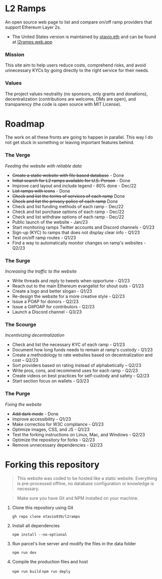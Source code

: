 # **L2 Ramps**
An open source web page to list and compare on/off ramp providers that support Ethereum Layer 2s.
* The United States version is maintained by [otavio.eth](https://twitter.com/otavio_eth) and can be found at [l2ramps.web.app](https://l2ramps.web.app/)

### **Mission**
This site aim to help users reduce costs, comprehend risks, and avoid unnecessary KYCs by going directly to the right service for their needs. 

### **Values**
The project values neutrality (no sponsors, only grants and donations), decentralization (contributions are welcome, DMs are open), and transparency (the code is open source with MIT License).

# **Roadmap**
The work on all these fronts are going to happen in parallel. This way I do not get stuck in something or leaving important features behind.

### **The Verge**
_Feeding the website with reliable data_
* ~~Create a static website with file based database~~ - Done
* ~~Initial search for L2 ramps available for U.S. Person~~ - Done
* Improve card layout and include legend - 80% done - Dec/22
* ~~List ramps with icons~~ - Done
* ~~Check and list the terms of services of each ramp~~ Done
* ~~Check and list the privacy police of each ramp~~ Done
* Check and list funding methods of each ramp - Dec/22
* Check and list purchase options of each ramp - Dec/22
* Check and list withdraw options of each ramp - Dec/22
* Public launch of the website - Jan/23
* Start monitoring ramps Twitter accounts and Discord channels - Q1/23
* Sign-up (KYC) to ramps that does not display clear info - Q1/23
* Test on/off ramp routes - Q1/23
* Find a way to automatically monitor changes on ramp's websites - Q2/23

### **The Surge**
_Increasing the traffic to the website_
* Write threads and reply to tweets when opportune - Q1/23
* Reach out to the main Ethereum evangelist for shout outs - Q1/23
* Create a logo and better slogan - Q1/23
* Re-design the website for a more creative style - Q2/23
* Issue a POAP for donors - Q2/23
* Issue a GitPOAP for contributors - Q2/23
* Launch a Discord channel - Q3/23

### **The Scourge**
_Incentivizing decentralization_
* Check and list the necessary KYC of each ramp - Q1/23
* Document how long funds needs to remain at ramp's custody - Q1/23
* Create a methodology to rate websites based on decentralization and cost – Q2/23
* Sort providers based on rating instead of alphabetically – Q2/23
* Write pros, cons, and recommend uses for each ramp - Q2/23
* Create videos on best practices for self-custody and safety - Q2/23
* Start section focus on wallets - Q3/23

### **The Purge**
_Fixing the website_
* ~~Add dark mode~~ - Done
* Improve accessibility - Q1/23
* Make correctios for W3C compliance - Q1/23
* Optimize images, CSS, and JS - Q1/23
* Test the forking instructions on Linux, Mac, and Windows - Q2/23
* Optimize the repository for forks - Q2/23
* Remove unnecessary dependencies - Q2/23

# **Forking this repository**
> This website was coded to be hosted like a static website. Everything is pre-processed offline, no database configuration or knowledge is necessary.

> Make sure you have Git and NPM installed on your machine.

1. Clone this repository using Git

    `gh repo clone otavio939/l2ramps`

2. Install all dependencies

    `npm install --no-optional`

3. Run parcel's live server and modify the files in the data folder

    `npm run dev`

4. Compile the production files and host

    `npm run build`
    `npm run deply`